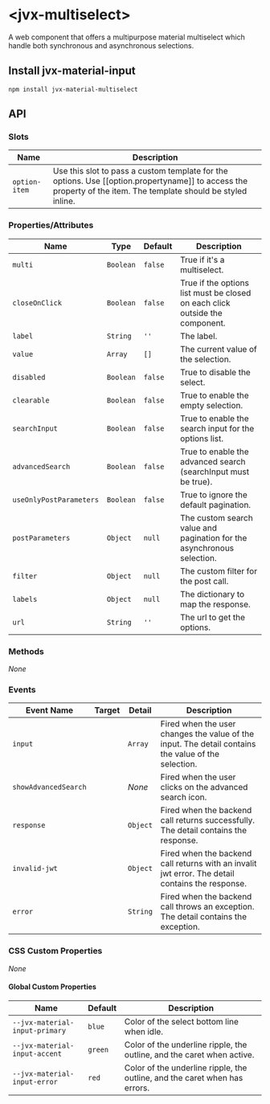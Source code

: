 # \<jvx-multiselect\>

A web component that offers a multipurpose material multiselect which handle both synchronous and asynchronous selections.

## Install jvx-material-input

```
npm install jvx-material-multiselect
```

## API

### Slots
| Name           | Description
| -------------- | -----------
| `option-item`  | Use this slot to pass a custom template for the options. Use [[option.propertyname]] to access the property of the item. The template should be styled inline.


### Properties/Attributes
| Name                    | Type      | Default | Description
| ----------------------- | --------- | ------- | ---------------------------------------------------------------------------
| `multi`                 | `Boolean` | `false` | True if it's a multiselect.
| `closeOnClick`          | `Boolean` | `false` | True if the options list must be closed on each click outside the component.
| `label`                 | `String`  | `''`    | The label.
| `value`                 | `Array`   | `[]`    | The current value of the selection.
| `disabled`              | `Boolean` | `false` | True to disable the select.
| `clearable`             | `Boolean` | `false` | True to enable the empty selection.
| `searchInput`           | `Boolean` | `false` | True to enable the search input for the options list.
| `advancedSearch`        | `Boolean` | `false` | True to enable the advanced search (searchInput must be true).
| `useOnlyPostParameters` | `Boolean` | `false` | True to ignore the default pagination.
| `postParameters`        | `Object`  | `null`  | The custom search value and pagination for the asynchronous selection.
| `filter`                | `Object`  | `null`  | The custom filter for the post call.
| `labels`                | `Object`  | `null`  | The dictionary to map the response.
| `url`                   | `String`  | `''`    | The url to get the options.

### Methods
*None*

### Events

| Event Name            | Target        | Detail  | Description
| --------------------- | ------------- | ------- | -----------
| `input`               |               | `Array` | Fired when the user changes the value of the input. The detail contains the value of the selection.
| `showAdvancedSearch`  |               | *None*  | Fired when the user clicks on the advanced search icon.
| `response`            |               | `Object`| Fired when the backend call returns successfully. The detail contains the response.
| `invalid-jwt`         |               | `Object`| Fired when the backend call returns with an invalit jwt error. The detail contains the response.
| `error`               |               | `String`| Fired when the backend call throws an exception. The detail contains the exception.

### CSS Custom Properties
*None*

#### Global Custom Properties

| Name                                              | Default               | Description
| ------------------------------------------------- | --------------------- |------------
| `--jvx-material-input-primary`                    | `blue`                | Color of the select bottom line when idle.
| `--jvx-material-input-accent`                     | `green`               | Color of the underline ripple, the outline, and the caret  when active.
| `--jvx-material-input-error`                      | `red`                 | Color of the underline ripple, the outline, and the caret when has errors.
